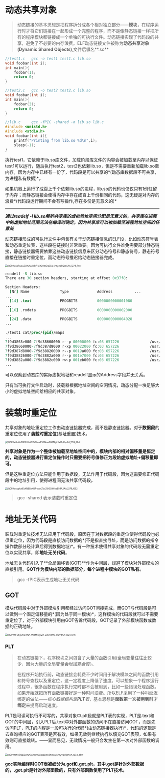 # 动态共享对象

> 动态链接的基本思想是把程序拆分成各个相对独立部分——**模块**，在程序运行时才将它们链接在一起形成一个完整的程序，而不是像静态链接一样把所有的程序模块都链接成一个单独的可执行文件。动态链接实现了代码段的共享，避免了不必要的内存浪费。ELF动态链接文件被称为**动态共享对象(Dynamic Shared Objects)**,文件后缀名**.so**

```c
//test1.c	gcc -o test1 test1.c lib.so
void foobar(int i);
int main(){
	foobar(1);
	return 0;
}

//test2.c	gcc -o test2 test2.c lib.so
void foobar(int i);
int main(){
	foobar(2);
	return 0;
}

//lib.c		gcc -fPIC -shared -o lib.so lib.c
#include <unistd.h>
#include <stdio.h>
void foobar(int i){
	printf("Printing from lib.so %d\n",i);
	sleep(-1);
}
```

执行test1，它依赖于lib.so库文件，加载阶段库文件的内容会被加载至内存以保证test1可以运行，随后执行test2，test2也依赖lib.so，但是不需要重新加载lib.so至内存，因为内存中已经有一份了，代码段是可以共享的*(动态库数据段不可共享，为进程私有数据)*。

如果机器上运行了成百上千个依赖lib.so的进程，lib.so的代码也仅仅只有1份驻留于内存；而静态链接会使得内存中存在成百上千份相同的代码，这无疑是对内存的浪费*(代码段运行期间不会有写操作,存在多份是无意义的)*

------

***通过readelf -l lib.so解析共享库的虚拟地址空间分配是无意义的，共享库在进程中的虚拟地址范围无法在编译时确定，因为共享库可以被加载至进程地址空间的任意处***

动态链接形成的可执行文件中包含有关于动态链接信息的ELF段，比如动态符号表和动态重定位表，这些段在链接时非常重要。因为可执行文件难免需要部分静态链接，静态链接器需要依靠这些动态链接信息来区分动态符号和静态符号，静态符号直接在链接时重定位，而动态符号推迟给动态链接器完成。

<img src="https://chx-typora.oss-cn-hangzhou.aliyuncs.com/typora/lQDPJwaoPaavLDXNAuzNBP-wX28WOq0CiL4Hfy2pSQWXAA_1279_748.jpg" alt="lQDPJwaoPaavLDXNAuzNBP-wX28WOq0CiL4Hfy2pSQWXAA_1279_748" style="zoom:50%;" />

```tcl
readelf -S lib.so
There are 30 section headers, starting at offset 0x37f8:

Section Headers:
  [Nr] Name              Type             Address          ...
...   
  [14] .text             PROGBITS         0000000000001080  
...
  [16] .rodata           PROGBITS         0000000000002000 
...
  [24] .data             PROGBITS         0000000000004028  
...

./test1 cat/proc/{pid}/maps
...
7f9d3863e000-7f9d38660000 r--p 00000000 fc:03 657226              /usr/lib/x86_64-linux-gnu/libc-2.31.so
7f9d38660000-7f9d387d8000 r-xp 00022000 fc:03 657226              /usr/lib/x86_64-linux-gnu/libc-2.31.so
7f9d387d8000-7f9d38826000 r--p 0019a000 fc:03 657226              /usr/lib/x86_64-linux-gnu/libc-2.31.so
7f9d38826000-7f9d3882a000 r--p 001e7000 fc:03 657226              /usr/lib/x86_64-linux-gnu/libc-2.31.so
7f9d3882a000-7f9d3882c000 rw-p 001eb000 fc:03 657226              /usr/lib/x86_64-linux-gnu/libc-2.31.so
...
```

可以观察到动态库的实际虚拟地址和readelf显示的Address字段并无关系。

只有当可执行文件启动时，装载器根据地址空间的空闲情况，动态分配一块足够大小的虚拟地址空间给相应的共享对象。

# 装载时重定位

共享对象的地址重定位工作由动态链接器完成，而不是静态链接器。对于**数据段**的重定位使用了**装载时重定位**(基址重置)技术。

<img src="https://chx-typora.oss-cn-hangzhou.aliyuncs.com/typora/lQDPJwGu8sZ0DAXNA37NBIewPVSMauQGPMgHfxI8-ZhpAA_1159_894.jpg" alt="lQDPJwGu8sZ0DAXNA37NBIewPVSMauQGPMgHfxI8-ZhpAA_1159_894" style="zoom:50%;" />

**共享对象是作为一个整体被加载至地址空间中的，模块内部的相对偏移量是恒定的，动态链接器进行重定位操作时只需要把符号值修正为段始虚拟地址+偏移量即可。**

但是这种重定位方法只能作用于数据段，无法作用于代码段，因为这需要修正代码段中的地址引用，使得进程间无法共享代码段。

<img src="https://chx-typora.oss-cn-hangzhou.aliyuncs.com/typora/lQDPJwospAeIEkXNBBzNBP-wimZVxZ6fSGIHfxzE59A2AA_1279_1052.jpg" alt="lQDPJwospAeIEkXNBBzNBP-wimZVxZ6fSGIHfxzE59A2AA_1279_1052" style="zoom:50%;" />

> gcc -shared 表示装载时重定位

# 地址无关代码

装载时重定位技术无法应用于代码段，原因在于对数据段的重定位使得代码段也必须重定位，因为代码段是直接访问数据的*(不是指直接寻址，而是访问数据的指令操作数部分经计算后得到数据地址)*。有一种技术使得共享对象的代码段无需重定位以实现共享，即**地址无关代码**。

地址无关代码引入了**全局偏移表(GOT)**作为中间层，规避了模块对外部模块的直接引用。**GOT作为模块内部的数据部分，每个进程中模块的GOT私有。**

> gcc -fPIC表示生成地址无关代码

## GOT

模块代码段中对于外部模块引用都经过访问GOT间接完成，而GOT与代码段是可以做到一个固定偏移量的*(因为处于同一模块)*，这样模块的代码段就可以不需要重定位了，对于外部模块引用由GOT告诉代码段，GOT记录了外部模块函数或数据的正确地址。

<img src="https://chx-typora.oss-cn-hangzhou.aliyuncs.com/typora/lQDPKH-06gyYQrXNA_fNBMiwgQef_ZzkrEIHfx_1z0V4AA_1224_1015.jpg" alt="lQDPKH-06gyYQrXNA_fNBMiwgQef_ZzkrEIHfx_1z0V4AA_1224_1015" style="zoom:50%;" />

### PLT

> 在动态链接下，程序模块之间包含了大量的函数引用(全局变量往往比较少，因为大量的全局变量会增加耦合度)。
>
> 在程序开始执行前，动态链接会耗费不少时间用于解决模块之间的函数引用和符号查找以及重定位，这一定程度上降低了速度。可以想象一个程序运行过程中，很多函数在程序执行完时都不会被用到，比如一些错误处理函数。如果开始就把所有函数链接好是一种时间浪费。所以ELF采用了一种叫延迟绑定的做法——*核心数据结构是**PLT**表*，基本思想是**函数第一次被用到时才绑定**来提高启动速度。

PLT是可读可执行不可写的，共享对象中.plt段就是PLT表的实现，PLT是.text和GOT的中间层，引入PLT后.text中对外部函数的访问不在直接访问GOT，而是先访问PLT，PLT的内容是一段可执行的代码*(由动态链接器执行)*，代码的逻辑是去查询相应的GOT表项是否有效，如果无效则继续执行以填充GOT表项，如果有效则可直接跳转。——显而易见，无效情况一般只会发生在第一次对外部函数的调用。

<img src="https://chx-typora.oss-cn-hangzhou.aliyuncs.com/typora/lQDPKHX45hdpiDXNA3nNBNGwWdqWo5KWaMsHfyVqlmRHAA_1233_889.jpg" alt="lQDPKHX45hdpiDXNA3nNBNGwWdqWo5KWaMsHfyVqlmRHAA_1233_889" style="zoom:50%;" />

**gcc实际编译时GOT表被细分为.got和.got.plt，其中.got是针对外部数据的，.got.plt是针对外部函数的，只有外部函数使用了PLT技术。**